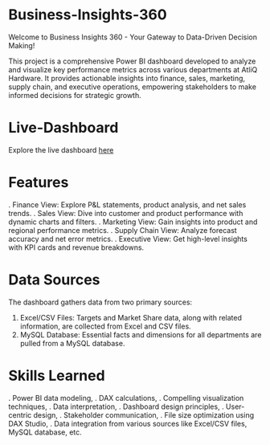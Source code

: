 # Business-Insights-360
Welcome to Business Insights 360 - Your Gateway to Data-Driven Decision Making!

This project is a comprehensive Power BI dashboard developed to analyze and visualize key performance metrics across various departments at AtliQ Hardware. It provides actionable insights into finance, sales, marketing, supply chain, and executive operations, empowering stakeholders to make informed decisions for strategic growth.

# Live-Dashboard
Explore the live dashboard [here](https://app.powerbi.com/links/cGk9pCYylD?ctid=c6e549b3-5f45-4032-aae9-d4244dc5b2c4&pbi_source=linkShare)

# Features
. Finance View: Explore P&L statements, product analysis, and net sales trends.
. Sales View: Dive into customer and product performance with dynamic charts and filters.
. Marketing View: Gain insights into product and regional performance metrics.
. Supply Chain View: Analyze forecast accuracy and net error metrics.
. Executive View: Get high-level insights with KPI cards and revenue breakdowns.

# Data Sources
The dashboard gathers data from two primary sources:

1. Excel/CSV Files: Targets and Market Share data, along with related information, are collected from Excel and CSV files.
2. MySQL Database: Essential facts and dimensions for all departments are pulled from a MySQL database.
   
# Skills Learned
. Power BI data modeling,
. DAX calculations,
. Compelling visualization techniques,
. Data interpretation,
. Dashboard design principles,
. User-centric design,
. Stakeholder communication,
. File size optimization using DAX Studio,
. Data integration from various sources like Excel/CSV files, MySQL database, etc.
